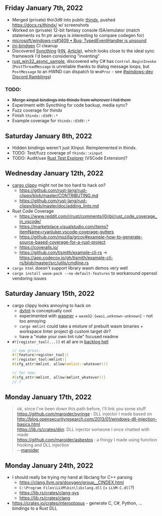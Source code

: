 ## Friday January 7th, 2022
*   Merged (private) thin3d9 into public [thindx](https://github.com/MaulingMonkey/thindx), pushed <https://docs.rs/thindx/> w/ screenshots
*   Worked on (private) 12-bit fantasy console ISA/emulator (match statements vs fn ptr arrays is interesting to compare codegen for)
*   [microsoft/windows-rs#1409 • Bug: TypedEventHandler is unsound](https://github.com/microsoft/windows-rs/issues/1409)
*   [jni-bindgen](https://github.com/MaulingMonkey/jni-bindgen) CI cleanup
*   Discovered [Syncthing](https://syncthing.net/) \([HN](https://news.ycombinator.com/item?id=29837696), [Article](https://tonsky.me/blog/syncthing/)\),
    which looks close to the ideal sync framework I'd been considering "inventing"
*   [rust_win32_async_sample](https://github.com/MaulingMonkey/rust_win32_async_sample/blob/master/src/main.rs), discovered why C# has `Control.BeginInvoke`
    \(`PostThreadMessage`  is unreliable thanks to dialog message loops, but `PostMessage` to an HWND can dispatch to `WndProc` - see [#windows-dev Discord Ramblings](https://discord.com/channels/273534239310479360/583054410670669833/928069858682355733)\)

### TODO:
*   ~~Merge xinput bindings into thindx from wherever I hid them~~
*   Experiment with Syncthing for code backup, media sync?
*   Fuzz coverage for thindx
*   Finish `thindx::d3d9::*`
*   Example coverage for `thindx::d3d9::*`



## Saturday January 8th, 2022
*   Hidden bindings weren't just XInput.  Reimplemented in thindx.
*   TODO: Test/fuzz coverage of `thindx::xinput`
*   TODO: Audit/use [Rust Test Explorer](https://marketplace.visualstudio.com/items?itemName=swellaby.vscode-rust-test-adapter&ssr=false#overview) (VSCode Extension)?



## Wednesday January 12th, 2022
*   [cargo clippy](https://github.com/rust-lang/rust-clippy) might not be too hard to hack on?
    *   <https://github.com/rust-lang/rust-clippy/blob/master/CONTRIBUTING.md>
    *   <https://github.com/rust-lang/rust-clippy/blob/master/doc/adding_lints.md>
*   Rust Code Coverage
    *   <https://www.reddit.com/r/rust/comments/j0ribi/rust_code_coverage_in_vscode/>
    *   <https://marketplace.visualstudio.com/items?itemName=ryanluker.vscode-coverage-gutters>
    *   <https://github.com/mozilla/grcov#example-how-to-generate-source-based-coverage-for-a-rust-project>
    *   <https://coveralls.io/>
    *   <https://github.com/tismith/example-cli-rs> -> <https://app.codecov.io/gh/tismith/example-cli-rs/blob/master/src/utils/cmdline.rs>
*   `cargo html` doesn't support library wasm demos very well
*   `cargo install wasm-pack --no-default-features` to workaround openssl vendoring issues



## Saturday January 15th, 2022
*   cargo clippy looks annoying to hack on
    *   [dylint](https://lib.rs/crates/dylint) is conceptually cool
    *   experimented with [wasmer](https://docs.rs/wasmer/2.0.0/wasmer/) + `wasm32-{wasi,unknown-unknown}` - not too annoying
    *   `cargo mmlint` could take a mixture of prebuilt wasm binaries + workspace linter project @ custom target dir?
    *   have a "make your own lint rule" focused readme
*   `#![register_tool(...)]` et all are in [backlog hell](https://github.com/rust-lang/rust/issues/66079)
    ```rust
    // eww gross:
    #![feature(register_tool)]
    #![register_tool(mmlint)]
    #[cfg_attr(mmlint, allow(mmlint::whatever))]
    
    // for now:
    #[cfg_attr(mmlint, allow(mmlint_whatever))]
    // ?
    ```



## Monday January 17th, 2022

> ok, since I've been down this path before, I'll link you some stuff <br>
> https://github.com/maroider/syringe : DLL injector I made based on http://blog.opensecurityresearch.com/2013/01/windows-dll-injection-basics.html <br>
> https://lib.rs/crates/djin: DLL injector someone I once chatted with made <br>
> https://github.com/maroider/asbestos :  a thingy I made using function hooking and DLL injection <br>
> --[maroider](https://discord.com/channels/273534239310479360/583054410670669833/932415966518853712) <br>

## Monday January 24th, 2022

*   I should really be trying my hand at libclang for C++ parsing
    *   <https://clang.llvm.org/doxygen/group__CINDEX.html>
    *   `C:\Program Files\LLVM\bin\libclang.dll` (+ `LLVM-C.dll`?)
    *   <https://lib.rs/crates/clang-sys>
    *   <https://lib.rs/crates/clang>
*   <https://crates.io/crates/interoptopus> - generate C, C#, Python, ... bindings to a Rust DLL
